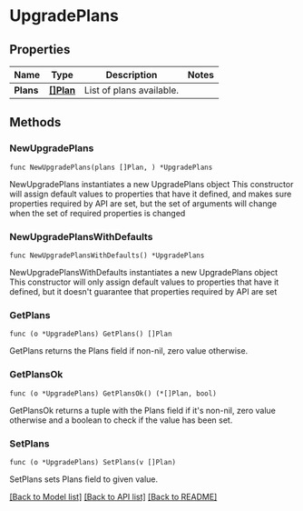 # UpgradePlans

## Properties

Name | Type | Description | Notes
------------ | ------------- | ------------- | -------------
**Plans** | [**[]Plan**](Plan.md) | List of plans available. | 

## Methods

### NewUpgradePlans

`func NewUpgradePlans(plans []Plan, ) *UpgradePlans`

NewUpgradePlans instantiates a new UpgradePlans object
This constructor will assign default values to properties that have it defined,
and makes sure properties required by API are set, but the set of arguments
will change when the set of required properties is changed

### NewUpgradePlansWithDefaults

`func NewUpgradePlansWithDefaults() *UpgradePlans`

NewUpgradePlansWithDefaults instantiates a new UpgradePlans object
This constructor will only assign default values to properties that have it defined,
but it doesn't guarantee that properties required by API are set

### GetPlans

`func (o *UpgradePlans) GetPlans() []Plan`

GetPlans returns the Plans field if non-nil, zero value otherwise.

### GetPlansOk

`func (o *UpgradePlans) GetPlansOk() (*[]Plan, bool)`

GetPlansOk returns a tuple with the Plans field if it's non-nil, zero value otherwise
and a boolean to check if the value has been set.

### SetPlans

`func (o *UpgradePlans) SetPlans(v []Plan)`

SetPlans sets Plans field to given value.



[[Back to Model list]](../README.md#documentation-for-models) [[Back to API list]](../README.md#documentation-for-api-endpoints) [[Back to README]](../README.md)


